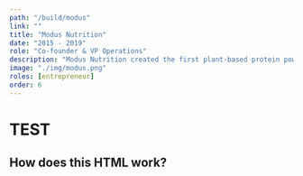 ```yaml
---
path: "/build/modus"
link: ""
title: "Modus Nutrition"
date: "2015 - 2019"
role: "Co-founder & VP Operations"
description: "Modus Nutrition created the first plant-based protein powder that was better for whey for high performance athletes. I helped create the product and brand, launch it, and grow it to dozens of professional teams in the NHL, MLB and NFL."
image: "./img/modus.png"
roles: [entrepreneur]
order: 6
---
```


# TEST

## How does this HTML work?